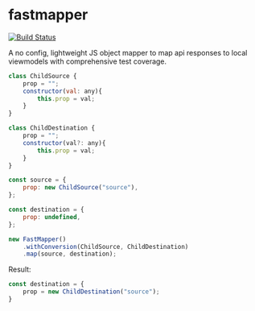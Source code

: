 # fastmapper

[![Build Status](https://travis-ci.org/valantonini/fastmapper.svg?branch=master)](https://travis-ci.org/valantonini/fastmapper)

A no config, lightweight JS object mapper to map api responses to local viewmodels with comprehensive test coverage.


```javascript
class ChildSource {
    prop = "";
    constructor(val: any){
        this.prop = val;
    }
}

class ChildDestination {
    prop = "";
    constructor(val?: any){
        this.prop = val;
    }
}

const source = {
    prop: new ChildSource("source"),
};

const destination = {
    prop: undefined,
};

new FastMapper()
    .withConversion(ChildSource, ChildDestination)
    .map(source, destination);
```

Result:

```javascript
const destination = {
    prop = new ChildDestination("source");
}
```